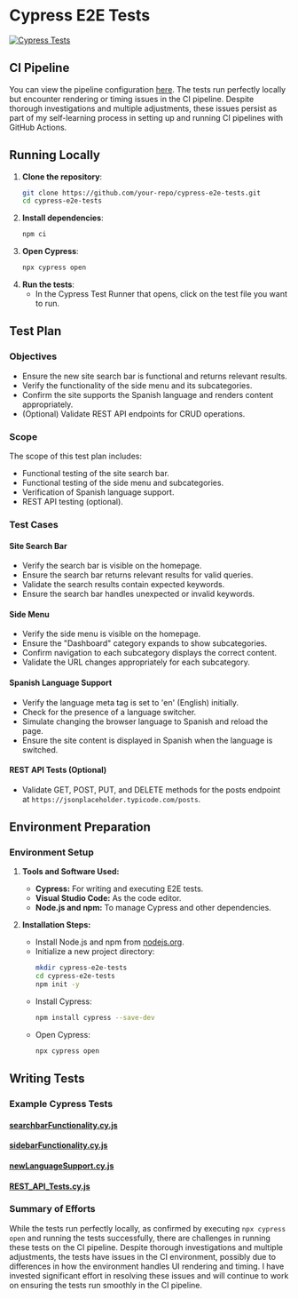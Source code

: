 ﻿# Cypress E2E Tests
[![Cypress Tests](https://github.com/Peter-QA-testing-Journey/PANTHEON/actions/workflows/main.yml/badge.svg)](https://github.com/Peter-QA-testing-Journey/PANTHEON/actions/workflows/main.yml)
## CI Pipeline
You can view the pipeline configuration [here](https://github.com/your-repo/cypress-e2e-tests/actions). The tests run perfectly locally but encounter rendering or timing issues in the CI pipeline. Despite thorough investigations and multiple adjustments, these issues persist as part of my self-learning process in setting up and running CI pipelines with GitHub Actions.

## Running Locally
1. **Clone the repository**:
   ```bash
   git clone https://github.com/your-repo/cypress-e2e-tests.git
   cd cypress-e2e-tests
   ```
2. **Install dependencies**:
   ```bash
   npm ci
   ```
3. **Open Cypress**:
   ```bash
   npx cypress open
   ```
4. **Run the tests**:
   - In the Cypress Test Runner that opens, click on the test file you want to run.

## Test Plan

### Objectives
- Ensure the new site search bar is functional and returns relevant results.
- Verify the functionality of the side menu and its subcategories.
- Confirm the site supports the Spanish language and renders content appropriately.
- (Optional) Validate REST API endpoints for CRUD operations.

### Scope
The scope of this test plan includes:
- Functional testing of the site search bar.
- Functional testing of the side menu and subcategories.
- Verification of Spanish language support.
- REST API testing (optional).

### Test Cases

#### Site Search Bar
- Verify the search bar is visible on the homepage.
- Ensure the search bar returns relevant results for valid queries.
- Validate the search results contain expected keywords.
- Ensure the search bar handles unexpected or invalid keywords.

#### Side Menu
- Verify the side menu is visible on the homepage.
- Ensure the "Dashboard" category expands to show subcategories.
- Confirm navigation to each subcategory displays the correct content.
- Validate the URL changes appropriately for each subcategory.

#### Spanish Language Support
- Verify the language meta tag is set to 'en' (English) initially.
- Check for the presence of a language switcher.
- Simulate changing the browser language to Spanish and reload the page.
- Ensure the site content is displayed in Spanish when the language is switched.

#### REST API Tests (Optional)
- Validate GET, POST, PUT, and DELETE methods for the posts endpoint at `https://jsonplaceholder.typicode.com/posts`.

## Environment Preparation

### Environment Setup

1. **Tools and Software Used:**
   - **Cypress:** For writing and executing E2E tests.
   - **Visual Studio Code:** As the code editor.
   - **Node.js and npm:** To manage Cypress and other dependencies.

2. **Installation Steps:**
   - Install Node.js and npm from [nodejs.org](https://nodejs.org/).
   - Initialize a new project directory:
     ```bash
     mkdir cypress-e2e-tests
     cd cypress-e2e-tests
     npm init -y
     ```
   - Install Cypress:
     ```bash
     npm install cypress --save-dev
     ```
   - Open Cypress:
     ```bash
     npx cypress open
     ```

## Writing Tests

### Example Cypress Tests

#### [searchbarFunctionality.cy.js](https://github.com/your-repo/cypress-e2e-tests/blob/main/cypress/e2e/searchbarFunctionality.cy.js)
#### [sidebarFunctionality.cy.js](https://github.com/your-repo/cypress-e2e-tests/blob/main/cypress/e2e/sidebarFunctionality.cy.js)
#### [newLanguageSupport.cy.js](https://github.com/your-repo/cypress-e2e-tests/blob/main/cypress/e2e/newLanguageSupport.cy.js)
#### [REST_API_Tests.cy.js](https://github.com/your-repo/cypress-e2e-tests/blob/main/cypress/e2e/REST_API_Tests.cy.js)

### Summary of Efforts

While the tests run perfectly locally, as confirmed by executing `npx cypress open` and running the tests successfully, there are challenges in running these tests on the CI pipeline. Despite thorough investigations and multiple adjustments, the tests have issues in the CI environment, possibly due to differences in how the environment handles UI rendering and timing. 
I have invested significant effort in resolving these issues and will continue to work on ensuring the tests run smoothly in the CI pipeline.




